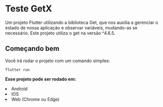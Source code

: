 # Teste GetX

Um projeto Flutter utilizando a biblioteca Get, que nos auxilia a gerenciar o estado de nossa aplicação e observar variáveis, mudando-as se necessário. Este projeto utiliza o get na versão ^4.6.5.
## Começando bem

Você irá rodar o projeto com um comando simples:

``flutter run``

<strong> Esse projeto pode ser rodado em:  </strong>
<li>Android</li>
<li>IOS</li>
<li>Web (Chrome ou Edge)</li>
<br>
